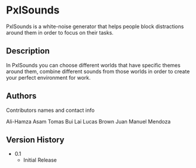 # PxlSounds

PxlSounds is a white-noise generator that helps people block distractions around them in order to focus on their tasks.

## Description

In PxlSounds you can choose different worlds that have specific themes around them, combine different sounds from those worlds in order to create your perfect environment for work.

## Authors

Contributors names and contact info

Ali-Hamza Asam
Tomas Bui Lai
Lucas Brown
Juan Manuel Mendoza

## Version History

* 0.1
    * Initial Release
